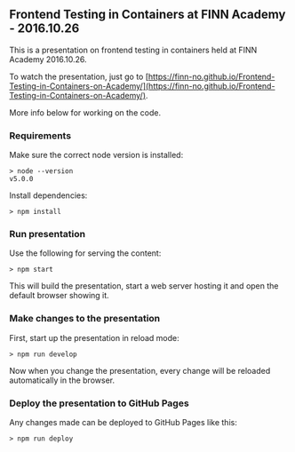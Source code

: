 ## Frontend Testing in Containers at FINN Academy - 2016.10.26

This is a presentation on frontend testing in containers held at FINN Academy 2016.10.26.

To watch the presentation, just go to [https://finn-no.github.io/Frontend-Testing-in-Containers-on-Academy/](https://finn-no.github.io/Frontend-Testing-in-Containers-on-Academy/).

More info below for working on the code.

### Requirements

Make sure the correct node version is installed:

```
> node --version
v5.0.0

```

Install dependencies:

```
> npm install
```

### Run presentation

Use the following for serving the content:

```
> npm start
```

This will build the presentation, start a web server hosting it and
open the default browser showing it.

### Make changes to the presentation

First, start up the presentation in reload mode:

```
> npm run develop
```

Now when you change the presentation, every change will be reloaded
automatically in the browser.

### Deploy the presentation to GitHub Pages

Any changes made can be deployed to GitHub Pages like this:

```
> npm run deploy
```

